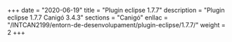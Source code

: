 +++
date        = "2020-06-19"
title       = "Plugin eclipse 1.7.7"
description = "Plugin eclipse 1.7.7 Canigó 3.4.3"
sections    = "Canigó"
enllac		= "/INTCAN2199/entorn-de-desenvolupament/plugin-eclipse/1.7.7/"
weight		= 2
+++
